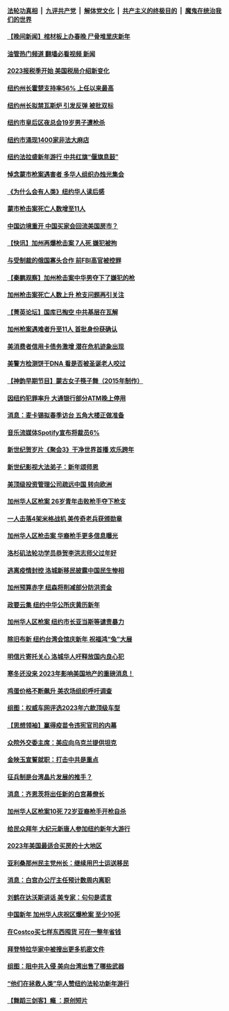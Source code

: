####  [法轮功真相](../../../../basic/blob/master/README.md?t=01242012) &nbsp;|&nbsp; [九评共产党](../../../../9ping.md/blob/master/README.md?t=01242012) &nbsp;|&nbsp; [解体党文化](../../../../jtdwh.md/blob/master/README.md?t=01242012)  &nbsp;|&nbsp; [共产主义的终极目的](../../../../gczydzjmd.md/blob/master/README.md?t=01242012) &nbsp;|&nbsp; [魔鬼在统治我们的世界](../../../../mgztzwmdsj.md/blob/master/README.md?t=01242012) 

#### [【晚间新闻】棺材板上办春晚 尸骨堆里庆新年](../pages/nsc412/n13914646.md?t=01242012) 



#### [油管热门频道 翻墙必看视频 新闻](http://129.146.143.75:81/youtube.html?01242012)

#### [2023报税季开始 美国税局介绍新变化](../pages/nsc412/n13914403.md?t=01242012) 

#### [纽约州长霍楚支持率56% 上任以来最高](../pages/nsc412/n13914448.md?t=01242012) 

#### [纽约州长拟禁瓦斯炉 引发反弹 被批双标](../pages/nsc412/n13914461.md?t=01242012) 

#### [纽约市皇后区夜总会19岁男子遭枪杀](../pages/nsc412/n13914459.md?t=01242012) 

#### [纽约市涌现1400家非法大麻店](../pages/nsc412/n13914446.md?t=01242012) 

#### [纽约法拉盛新年游行 中共红旗“偃旗息鼓”](../pages/nsc412/n13914588.md?t=01242012) 

#### [悼念蒙市枪案遇害者 多华人组织办烛光集会](../pages/nsc412/n13914437.md?t=01242012) 

#### [《为什么会有人类》纽约华人读后感](../pages/nsc412/n13914341.md?t=01242012) 

#### [蒙市枪击案死亡人数增至11人](../pages/nsc412/n13914426.md?t=01242012) 

#### [中国边境重开 中国买家会回流美国房市？](../pages/nsc412/n13914354.md?t=01242012) 

#### [【快讯】加州再爆枪击案 7人死 嫌犯被拘](../pages/nsc412/n13914411.md?t=01242012) 

#### [与受制裁的俄国寡头合作 前FBI高官被控罪](../pages/nsc412/n13914337.md?t=01242012) 

#### [【秦鹏观察】加州枪击案中华男夺下了嫌犯的枪](../pages/nsc412/n13914324.md?t=01242012) 

#### [加州枪击案死亡人数上升 枪支问题再引关注](../pages/nsc412/n13914361.md?t=01242012) 

#### [【菁英论坛】国库已掏空 中共基层在瓦解](../pages/nsc412/n13914325.md?t=01242012) 

#### [加州枪案遇难者升至11人 首批身份获确认](../pages/nsc412/n13914312.md?t=01242012) 

#### [美消费者信用卡债务激增 潜在危机迹象出现](../pages/nsc412/n13914350.md?t=01242012) 

#### [美警方检测饼干DNA 看是否被圣诞老人咬过](../pages/nsc412/n13914177.md?t=01242012) 

#### [【神韵早期节目】蒙古女子筷子舞（2015年制作）](../pages/nsc412/n13914233.md?t=01242012) 

#### [因纽约犯罪率升 大通银行部分ATM晚上停用](../pages/nsc412/n13914299.md?t=01242012) 

#### [消息：麦卡锡拟春季访台 五角大楼正做准备](../pages/nsc412/n13914316.md?t=01242012) 

#### [音乐流媒体Spotify宣布将裁员6%](../pages/nsc412/n13914300.md?t=01242012) 

#### [新世纪贺岁片《聚会3》干净世界首播 欢乐跨年](../pages/nsc412/n13914195.md?t=01242012) 

#### [新世纪影视大法弟子：新年颂师恩](../pages/nsc412/n13914189.md?t=01242012) 

#### [美顶级投资管理公司疏远中国 转向欧洲](../pages/nsc412/n13914279.md?t=01242012) 

#### [加州华人区枪案 26岁青年击败枪手夺下枪支](../pages/nsc412/n13914210.md?t=01242012) 

#### [一人击落4架米格战机 美传奇老兵获颁勋章](../pages/nsc412/n13914021.md?t=01242012) 

#### [加州华人区枪击案 华裔枪手更多信息曝光](../pages/nsc412/n13914171.md?t=01242012) 

#### [洛杉矶法轮功学员恭贺李洪志师父过年好](../pages/nsc412/n13913651.md?t=01242012) 

#### [逃离疫情封控 洛城新移民披露中国民生惨相](../pages/nsc412/n13913540.md?t=01242012) 



#### [加州预算赤字 纽森将削减部分防洪资金](../pages/nsc412/n13914006.md?t=01242012) 

#### [政要云集 纽约中华公所庆黄历新年](../pages/nsc412/n13913781.md?t=01242012) 

#### [加州华人区枪案 纽约市长亚当斯等谴责暴力](../pages/nsc412/n13913777.md?t=01242012) 

#### [除旧布新 纽约台湾会馆庆新年 祝福鸿“兔”大展](../pages/nsc412/n13913875.md?t=01242012) 

#### [明信片寄托关心 洛城华人吁释放国内良心犯](../pages/nsc412/n13913750.md?t=01242012) 

#### [寒冬还没来 2023年影响美国地产的重磅消息！](../pages/nsc412/n13913695.md?t=01242012) 

#### [鸡蛋价格不断飙升 美农场组织呼吁调查](../pages/nsc412/n13913571.md?t=01242012) 

#### [组图：权威车网评选2023年六款顶级车型](../pages/nsc412/n13910552.md?t=01242012) 

#### [【思想领袖】赢得疫苗令违宪官司的内幕](../pages/nsc412/n13889145.md?t=01242012) 

#### [众院外交委主席：美应向乌克兰提供坦克](../pages/nsc412/n13913529.md?t=01242012) 

#### [金映玉宣誓就职：打击中共是重点](../pages/nsc412/n13913552.md?t=01242012) 

#### [征兵制是台湾晶片发展的推手？](../pages/nsc412/n13913547.md?t=01242012) 

#### [消息：齐恩茨将出任新的白宫幕僚长](../pages/nsc412/n13913482.md?t=01242012) 

#### [加州华人区枪案10死 72岁亚裔枪手开枪自杀](../pages/nsc412/n13913485.md?t=01242012) 

#### [给民众拜年 大纪元新唐人参加纽约新年大游行](../pages/nsc412/n13913402.md?t=01242012) 

#### [2023年美国最适合买房的十大地区](../pages/nsc412/n13913473.md?t=01242012) 

#### [亚利桑那州民主党州长：继续用巴士运送移民](../pages/nsc412/n13913463.md?t=01242012) 

#### [消息：白宫办公厅主任预计数周内离职](../pages/nsc412/n13913113.md?t=01242012) 

#### [刘鹤在达沃斯讲话 美专家：句句是谎言](../pages/nsc412/n13912788.md?t=01242012) 

#### [中国新年 加州华人庆祝区爆枪案 至少10死](../pages/nsc412/n13913273.md?t=01242012) 

#### [在Costco买七样东西囤货 可在一整年省钱](../pages/nsc412/n13908788.md?t=01242012) 

#### [拜登特拉华家中被搜出更多机密文件](../pages/nsc412/n13913004.md?t=01242012) 

#### [组图：阻中共入侵 美向台湾出售了哪些武器](../pages/nsc412/n13904268.md?t=01242012) 

#### [“他们在拯救人类”华人赞纽约法轮功新年游行](../pages/nsc412/n13912716.md?t=01242012) 

#### [【舞蹈三剑客】瘾 ：原创短片](../pages/nsc412/n13912774.md?t=01242012) 

<img src='http://gfw-breaker.win/goodnews/indexes/nsc412.md' width='0px' height='0px'/>
